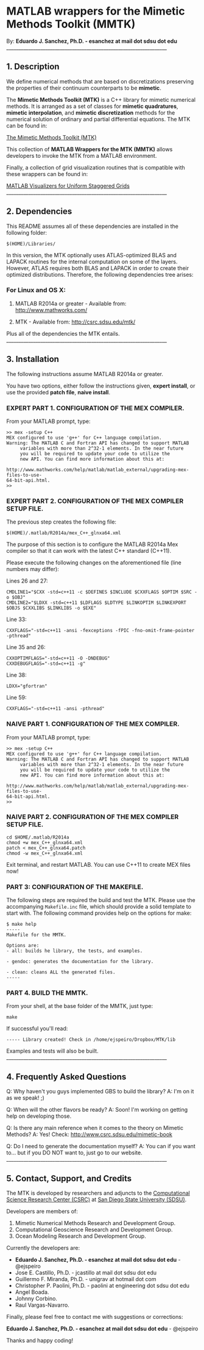 # MATLAB wrappers for the Mimetic Methods Toolkit (MMTK)

By: **Eduardo J. Sanchez, Ph.D. - esanchez at mail dot sdsu dot edu**
    __________________________________________________________________

## 1. Description

We define numerical methods that are based on discretizations preserving the
properties of their continuum counterparts to be **mimetic**.

The **Mimetic Methods Toolkit (MTK)** is a C++ library for mimetic numerical
methods. It is arranged as a set of classes for **mimetic quadratures**,
**mimetic interpolation**, and **mimetic discretization** methods for the
numerical solution of ordinary and partial differential equations. The MTK can
be found in:

[The Mimetic Methods Toolkit (MTK)](https://github.com/ejspeiro/MTK)

This collection of **MATLAB Wrappers for the MTK (MMTK)** allows developers to
invoke the MTK from a MATLAB environment.

Finally, a collection of grid visualization routines that is compatible with
these wrappers can be found in:

[MATLAB Visualizers for Uniform Staggered Grids](https://github.com/ejspeiro/UniStgGrid-Visualizers)
    __________________________________________________________________

## 2. Dependencies

This README assumes all of these dependencies are installed in the following
folder:

```
$(HOME)/Libraries/
```

In this version, the MTK optionally uses ATLAS-optimized BLAS and LAPACK
routines for the internal computation on some of the layers. However, ATLAS
requires both BLAS and LAPACK in order to create their optimized distributions.
Therefore, the following dependencies tree arises:

### For Linux and OS X:

1. MATLAB R2014a or greater - Available from: http://www.mathworks.com/

1. MTK - Available from: http://csrc.sdsu.edu/mtk/

Plus all of the dependencies the MTK entails.
    __________________________________________________________________

## 3. Installation

The following instructions assume MATLAB R2014a or greater.

You have two options, either follow the instructions given, **expert install**,
or use the provided **patch file**, **naive install**.

### EXPERT PART 1. CONFIGURATION OF THE MEX COMPILER.

From your MATLAB prompt, type:

```
>> mex -setup C++
MEX configured to use 'g++' for C++ language compilation.
Warning: The MATLAB C and Fortran API has changed to support MATLAB
     variables with more than 2^32-1 elements. In the near future
     you will be required to update your code to utilize the
     new API. You can find more information about this at:

http://www.mathworks.com/help/matlab/matlab_external/upgrading-mex-files-to-use-
64-bit-api.html.
>>
```

### EXPERT PART 2. CONFIGURATION OF THE MEX COMPILER SETUP FILE.

The previous step creates the following file:

```
$(HOME)/.matlab/R2014a/mex_C++_glnxa64.xml
```

The purpose of this section is to configure the MATLAB R2014a Mex compiler so
that it can work with the latest C++ standard (C++11).

Please execute the following changes on the aforementioned file (line numbers
may differ):

Lines 26 and 27:

```
CMDLINE1="$CXX -std=c++11 -c $DEFINES $INCLUDE $CXXFLAGS $OPTIM $SRC -o $OBJ"
CMDLINE2="$LDXX -std=c++11 $LDFLAGS $LDTYPE $LINKOPTIM $LINKEXPORT $OBJS $CXXLIBS $LINKLIBS -o $EXE"
```

Line 33:

```
CXXFLAGS="-std=c++11 -ansi -fexceptions -fPIC -fno-omit-frame-pointer -pthread"
```

Line 35 and 26:

```
CXXOPTIMFLAGS="-std=c++11 -O -DNDEBUG"
CXXDEBUGFLAGS="-std=c++11 -g"
```

Line 38:

```
LDXX="gfortran"
```

Line 59:

```
CXXFLAGS="-std=c++11 -ansi -pthread"
```

### NAIVE PART 1. CONFIGURATION OF THE MEX COMPILER.

From your MATLAB prompt, type:

```
>> mex -setup C++
MEX configured to use 'g++' for C++ language compilation.
Warning: The MATLAB C and Fortran API has changed to support MATLAB
     variables with more than 2^32-1 elements. In the near future
     you will be required to update your code to utilize the
     new API. You can find more information about this at:

http://www.mathworks.com/help/matlab/matlab_external/upgrading-mex-files-to-use-
64-bit-api.html.
>>
```

### NAIVE PART 2. CONFIGURATION OF THE MEX COMPILER SETUP FILE.

```
cd $HOME/.matlab/R2014a
chmod +w mex_C++_glnxa64.xml
patch < mex_C++_glnxa64.patch
chmod -w mex_C++_glnxa64.xml
```
Exit terminal, and restart MATLAB. You can use C++11 to create MEX files now!

### PART 3: CONFIGURATION OF THE MAKEFILE.

The following steps are required the build and test the MTK. Please use the
accompanying `Makefile.inc` file, which should provide a solid template to
start with. The following command provides help on the options for make:

```
$ make help
-----
Makefile for the MMTK.

Options are:
- all: builds he library, the tests, and examples.

- gendoc: generates the documentation for the library.

- clean: cleans ALL the generated files.
-----
```

### PART 4. BUILD THE MMTK.

From your shell, at the base folder of the MMTK, just type:

```
make
```

If successful you'll read:

```
----- Library created! Check in /home/ejspeiro/Dropbox/MTK/lib
```

Examples and tests will also be built.
    __________________________________________________________________

## 4. Frequently Asked Questions

Q: Why haven't you guys implemented GBS to build the library?
A: I'm on it as we speak! ;)

Q: When will the other flavors be ready?
A: Soon! I'm working on getting help on developing those.

Q: Is there any main reference when it comes to the theory on Mimetic Methods?
A: Yes! Check: http://www.csrc.sdsu.edu/mimetic-book

Q: Do I need to generate the documentation myself?
A: You can if you want to... but if you DO NOT want to, just go to our website.
    __________________________________________________________________

## 5. Contact, Support, and Credits

The MTK is developed by researchers and adjuncts to the
[Computational Science Research Center (CSRC)](http://www.csrc.sdsu.edu/)
at [San Diego State University (SDSU)](http://www.sdsu.edu/).

Developers are members of:

1. Mimetic Numerical Methods Research and Development Group.
2. Computational Geoscience Research and Development Group.
3. Ocean Modeling Research and Development Group.

Currently the developers are:

- **Eduardo J. Sanchez, Ph.D. - esanchez at mail dot sdsu dot edu** - @ejspeiro
- Jose E. Castillo, Ph.D. - jcastillo at mail dot sdsu dot edu
- Guillermo F. Miranda, Ph.D. - unigrav at hotmail dot com
- Christopher P. Paolini, Ph.D. - paolini at engineering dot sdsu dot edu
- Angel Boada.
- Johnny Corbino.
- Raul Vargas-Navarro.

Finally, please feel free to contact me with suggestions or corrections:

**Eduardo J. Sanchez, Ph.D. - esanchez at mail dot sdsu dot edu** - @ejspeiro

Thanks and happy coding!
